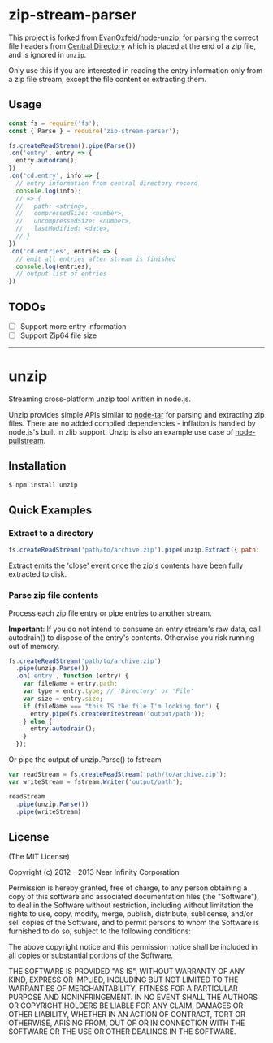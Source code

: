 # zip-stream-parser

This project is forked from [EvanOxfeld/node-unzip](https://github.com/EvanOxfeld/node-unzip), for parsing the correct
file headers from [Central Directory](https://users.cs.jmu.edu/buchhofp/forensics/formats/pkzip.html#centraldirectory)
which is placed at the end of a zip file, and is ignored in `unzip`.

Only use this if you are interested in reading the entry information only from a zip file stream, except the file content
or extracting them.

## Usage

```javascript
const fs = require('fs');
const { Parse } = require('zip-stream-parser');

fs.createReadStream().pipe(Parse())
.on('entry', entry => {
  entry.autodran();
})
.on('cd.entry', info => {
  // entry information from central directory record
  console.log(info);
  // => {
  //   path: <string>,
  //   compressedSize: <number>,
  //   uncompressedSize: <number>,
  //   lastModified: <date>,
  // }
})
.on('cd.entries', entries => {
  // emit all entries after stream is finished
  console.log(entries);
  // output list of entries
})
```

## TODOs

* [ ] Support more entry information
* [ ] Support Zip64 file size

----
# unzip

Streaming cross-platform unzip tool written in node.js.

Unzip provides simple APIs similar to [node-tar](https://github.com/isaacs/node-tar) for parsing and extracting zip files.
There are no added compiled dependencies - inflation is handled by node.js's built in zlib support.  Unzip is also an
example use case of [node-pullstream](https://github.com/EvanOxfeld/node-pullstream).

## Installation

```bash
$ npm install unzip
```

## Quick Examples

### Extract to a directory
```javascript
fs.createReadStream('path/to/archive.zip').pipe(unzip.Extract({ path: 'output/path' }));
```

Extract emits the 'close' event once the zip's contents have been fully extracted to disk.

### Parse zip file contents

Process each zip file entry or pipe entries to another stream.

__Important__: If you do not intend to consume an entry stream's raw data, call autodrain() to dispose of the entry's
contents. Otherwise you risk running out of memory.

```javascript
fs.createReadStream('path/to/archive.zip')
  .pipe(unzip.Parse())
  .on('entry', function (entry) {
    var fileName = entry.path;
    var type = entry.type; // 'Directory' or 'File'
    var size = entry.size;
    if (fileName === "this IS the file I'm looking for") {
      entry.pipe(fs.createWriteStream('output/path'));
    } else {
      entry.autodrain();
    }
  });
```

Or pipe the output of unzip.Parse() to fstream

```javascript
var readStream = fs.createReadStream('path/to/archive.zip');
var writeStream = fstream.Writer('output/path');

readStream
  .pipe(unzip.Parse())
  .pipe(writeStream)
```

## License

(The MIT License)

Copyright (c) 2012 - 2013 Near Infinity Corporation

Permission is hereby granted, free of charge, to any person obtaining
a copy of this software and associated documentation files (the
"Software"), to deal in the Software without restriction, including
without limitation the rights to use, copy, modify, merge, publish,
distribute, sublicense, and/or sell copies of the Software, and to
permit persons to whom the Software is furnished to do so, subject to
the following conditions:

The above copyright notice and this permission notice shall be
included in all copies or substantial portions of the Software.

THE SOFTWARE IS PROVIDED "AS IS", WITHOUT WARRANTY OF ANY KIND,
EXPRESS OR IMPLIED, INCLUDING BUT NOT LIMITED TO THE WARRANTIES OF
MERCHANTABILITY, FITNESS FOR A PARTICULAR PURPOSE AND
NONINFRINGEMENT. IN NO EVENT SHALL THE AUTHORS OR COPYRIGHT HOLDERS BE
LIABLE FOR ANY CLAIM, DAMAGES OR OTHER LIABILITY, WHETHER IN AN ACTION
OF CONTRACT, TORT OR OTHERWISE, ARISING FROM, OUT OF OR IN CONNECTION
WITH THE SOFTWARE OR THE USE OR OTHER DEALINGS IN THE SOFTWARE.
